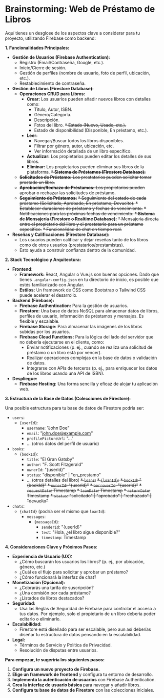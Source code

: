# Brainstorming: Web de Préstamo de Libros

Aquí tienes un desglose de los aspectos clave a considerar para tu proyecto, utilizando Firebase como backend:

**1. Funcionalidades Principales:**

*   **Gestión de Usuarios (Firebase Authentication):**
    *   Registro (Email/Contraseña, Google, etc.).
    *   Inicio/Cierre de sesión.
    *   Gestión de perfiles (nombre de usuario, foto de perfil, ubicación, etc.).
    *   Restablecimiento de contraseña.
*   **Gestión de Libros (Firestore Database):**
    *   **Operaciones CRUD para Libros:**
        *   **Crear:** Los usuarios pueden añadir nuevos libros con detalles como:
            *   Título, Autor, ISBN.
            *   Género/Categoría.
            *   Descripción.
            *   Fotos del libro.
            ~~*   Estado (Nuevo, Usado, etc.).~~
            *   Estado de disponibilidad (Disponible, En préstamo, etc.).
        *   **Leer:**
            *   Navegar/Buscar todos los libros disponibles.
            *   Filtrar por género, autor, ubicación, etc.
            *   Ver información detallada de un libro específico.
        *   **Actualizar:** Los propietarios pueden editar los detalles de sus libros.
        *   **Eliminar:** Los propietarios pueden eliminar sus libros de la plataforma.
~~*   **Sistema de Préstamos (Firestore Database):**~~
    *   ~~**Solicitudes de Préstamo:** Los prestatarios pueden solicitar tomar prestado un libro.~~
    *   ~~**Aprobación/Rechazo de Préstamos:** Los propietarios pueden aprobar o rechazar las solicitudes de préstamo.~~
    *   ~~**Seguimiento de Préstamos:**~~
        ~~*   Seguimiento del estado de cada préstamo (Solicitado, Aprobado, En préstamo, Devuelto).~~
        ~~*   Establecer duraciones de préstamo y fechas de vencimiento.~~
        ~~*   Notificaciones para las próximas fechas de vencimiento.~~
~~*   **Sistema de Mensajería (Firestore o Realtime Database):**~~
    ~~*   Mensajería directa entre el propietario del libro y el prestatario para un préstamo específico.~~
    ~~*   Funcionalidad de chat en tiempo real.~~
*   **Reseñas y Calificaciones (Firestore Database):**
    *   Los usuarios pueden calificar y dejar reseñas tanto de los libros como de otros usuarios (prestatarios/prestamistas).
    *   Esto ayuda a construir confianza dentro de la comunidad.

**2. Stack Tecnológico y Arquitectura:**

*   **Frontend:**
    *   **Framework:** React, Angular o Vue.js son buenas opciones. Dado que tienes `.angular-config.json` en tu directorio de inicio, es posible que estés familiarizado con Angular.
    *   **Estilos:** Un framework de CSS como Bootstrap o Tailwind CSS puede acelerar el desarrollo.
*   **Backend (Firebase):**
    *   **Firebase Authentication:** Para la gestión de usuarios.
    *   **Firestore:** Una base de datos NoSQL para almacenar datos de libros, perfiles de usuario, información de préstamos y mensajes. Es flexible y escalable.
    *   **Firebase Storage:** Para almacenar las imágenes de los libros subidas por los usuarios.
    *   **Firebase Cloud Functions:** Para la lógica del lado del servidor que no debería ejecutarse en el cliente, como:
        *   Enviar notificaciones (p. ej., cuando se realiza una solicitud de préstamo o un libro está por vencer).
        *   Realizar operaciones complejas en la base de datos o validación de datos.
        *   Integrarse con APIs de terceros (p. ej., para enriquecer los datos de los libros usando una API de ISBN).
*   **Despliegue:**
    *   **Firebase Hosting:** Una forma sencilla y eficaz de alojar tu aplicación web.

**3. Estructura de la Base de Datos (Colecciones de Firestore):**

Una posible estructura para tu base de datos de Firestore podría ser:

*   `users`:
    *   `{userId}`:
        *   `username`: "John Doe"
        *   `email`: "john.doe@example.com"
        *   `profilePictureUrl`: "..."
        *   ... (otros datos del perfil de usuario)
*   `books`:
    *   `{bookId}`:
        *   `title`: "El Gran Gatsby"
        *   `author`: "F. Scott Fitzgerald"
        *   `ownerId`: "{userId}"
        *   `status`: "disponible" | "en_prestamo"
        *   ... (otros detalles del libro)
~~*   `loans`:~~
    ~~*   `{loanId}`:~~
        ~~*   `bookId`: "{bookId}"~~
        ~~*   `ownerId`: "{userId}"~~
        ~~*   `borrowerId`: "{userId}"~~
        ~~*   `requestDate`: Timestamp~~
        ~~*   `loanDate`: Timestamp~~
        ~~*   `returnDate`: Timestamp~~
        ~~*   `status`: "solicitado" | "aprobado" | "rechazado" | "devuelto"~~
*   `chats`:
    *   `{chatId}` (podría ser el mismo que `loanId`):
        *   `messages`:
            *   `{messageId}`:
                *   `senderId`: "{userId}"
                *   `text`: "Hola, ¿el libro sigue disponible?"
                *   `timestamp`: Timestamp

**4. Consideraciones Clave y Próximos Pasos:**

*   **Experiencia de Usuario (UX):**
    *   ¿Cómo buscarán los usuarios los libros? (p. ej., por ubicación, género, etc.)
    *   ¿Cuál es el flujo para solicitar y aprobar un préstamo?
    *   ¿Cómo funcionará la interfaz de chat?
*   **Monetización (Opcional):**
    *   ¿Cobrarás una tarifa de suscripción?
    *   ¿Una comisión por cada préstamo?
    *   ¿Listados de libros destacados?
*   **Seguridad:**
    *   Usa las Reglas de Seguridad de Firebase para controlar el acceso a tus datos. Por ejemplo, solo el propietario de un libro debería poder editarlo o eliminarlo.
*   **Escalabilidad:**
    *   Firestore está diseñado para ser escalable, pero aun así deberías diseñar tu estructura de datos pensando en la escalabilidad.
*   **Legal:**
    *   Términos de Servicio y Política de Privacidad.
    *   Resolución de disputas entre usuarios.

**Para empezar, te sugeriría los siguientes pasos:**

1.  **Configura un nuevo proyecto de Firebase.**
2.  **Elige un framework de frontend** y configura tu entorno de desarrollo.
3.  **Implementa la autenticación de usuarios** con Firebase Authentication.
4.  **Crea la interfaz de usuario básica** para navegar y añadir libros.
5.  **Configura tu base de datos de Firestore** con las colecciones iniciales.
